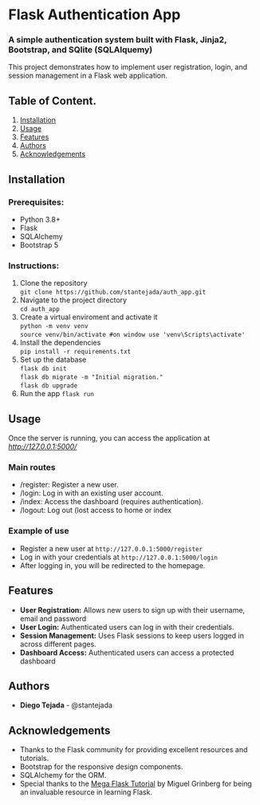 # **Flask Authentication App**
### **A simple authentication system built with Flask, Jinja2, Bootstrap, and SQlite (SQLAlquemy)**
This project demonstrates how to implement user registration, login, and session management in a Flask web application.
## Table of Content.
1. [Installation](#installation)
2. [Usage](#usage)
3. [Features](#features)
6. [Authors](#authors)
8. [Acknowledgements](#acknowledgements)

## Installation
### Prerequisites:
* Python 3.8+
* Flask
* SQLAlchemy
* Bootstrap 5
### Instructions:  
1. Clone the repository  
   ```git clone https://github.com/stantejada/auth_app.git```  
2. Navigate to the project directory  
   ```cd auth_app```  
3. Create a virtual enviroment and activate it   
   ```python -m venv venv```  
   ```source venv/bin/activate #on window use 'venv\Scripts\activate'```  
4. Install the dependencies  
   ```pip install -r requirements.txt```  
5. Set up the database  
   ```flask db init```  
   ```flask db migrate -m "Initial migration."```  
   ```flask db upgrade```
6. Run the app
   ``` flask run ```  
   
## Usage  
Once the server is running, you can access the application at *http://127.0.0.1:5000/*  
### Main routes
* /register: Register a new user.
* /login: Log in with an existing user account.
* /index: Access the dashboard (requires authentication).
* /logout: Log out (lost access to home or index

### Example of use    
* Register a new user at `http://127.0.0.1:5000/register`
* Log in with your credentials at `http://127.0.0.1:5000/login`
* After logging in, you will be redirected to the homepage.
  
## Features
* **User Registration:** Allows new users to sign up with their username, email and password  
* **User Login:** Authenticated users can log in with their credentials.  
* **Session Management:** Uses Flask sessions to keep users logged in across different pages.  
* **Dashboard Access:** Authenticated users can access a protected dashboard  

## Authors
* **Diego Tejada** - @stantejada
  
## Acknowledgements
* Thanks to the Flask community for providing excellent resources and tutorials.
* Bootstrap for the responsive design components.
* SQLAlchemy for the ORM.
* Special thanks to the [Mega Flask Tutorial](https://blog.miguelgrinberg.com/post/the-flask-mega-tutorial-part-i-hello-world) by Miguel Grinberg for being an invaluable resource in learning Flask.
